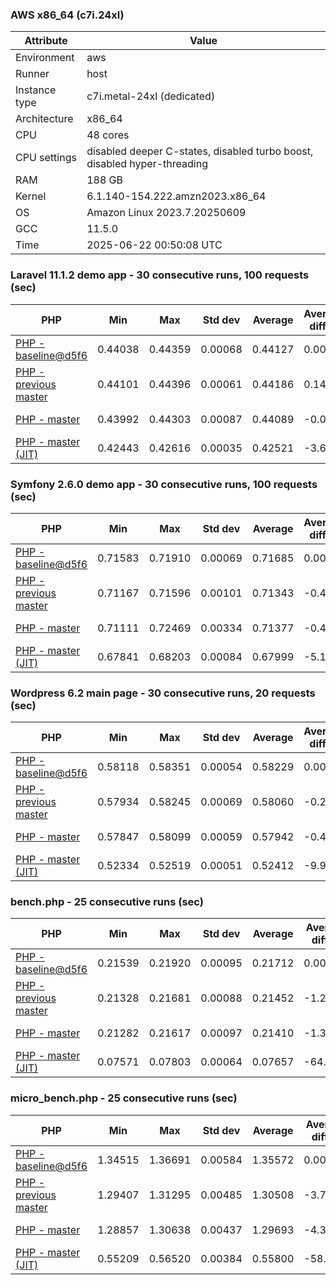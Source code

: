 ### AWS x86_64 (c7i.24xl)

|  Attribute    |     Value      |
|---------------|----------------|
| Environment   |aws|
| Runner        |host|
| Instance type |c7i.metal-24xl (dedicated)|
| Architecture  |x86_64
| CPU           |48 cores|
| CPU settings  |disabled deeper C-states, disabled turbo boost, disabled hyper-threading|
| RAM           |188 GB|
| Kernel        |6.1.140-154.222.amzn2023.x86_64|
| OS            |Amazon Linux 2023.7.20250609|
| GCC           |11.5.0|
| Time          |2025-06-22 00:50:08 UTC|

### Laravel 11.1.2 demo app - 30 consecutive runs, 100 requests (sec)

|     PHP     |     Min     |     Max     |    Std dev   |   Average  |  Average diff % |   Median   | Median diff % |     Memory    |
|-------------|-------------|-------------|--------------|------------|-----------------|------------|---------------|---------------|
|[PHP - baseline@d5f6](https://github.com/php/php-src/commit/d5f6e56610)|0.44038|0.44359|0.00068|0.44127|0.00%|0.44125|0.00%|41.88 MB|
|[PHP - previous master](https://github.com/php/php-src/commit/89be689f77)|0.44101|0.44396|0.00061|0.44186|0.14%|0.44182|0.13%|42.31 MB|
|[PHP - master](https://github.com/php/php-src/commit/37549e4563)|0.43992|0.44303|0.00087|0.44089|-0.08%|0.44068|-0.13%|42.31 MB|
|[PHP - master (JIT)](https://github.com/php/php-src/commit/37549e4563)|0.42443|0.42616|0.00035|0.42521|-3.64%|0.42513|-3.65%|51.32 MB|

### Symfony 2.6.0 demo app - 30 consecutive runs, 100 requests (sec)

|     PHP     |     Min     |     Max     |    Std dev   |   Average  |  Average diff % |   Median   | Median diff % |     Memory    |
|-------------|-------------|-------------|--------------|------------|-----------------|------------|---------------|---------------|
|[PHP - baseline@d5f6](https://github.com/php/php-src/commit/d5f6e56610)|0.71583|0.71910|0.00069|0.71685|0.00%|0.71674|0.00%|37.54 MB|
|[PHP - previous master](https://github.com/php/php-src/commit/89be689f77)|0.71167|0.71596|0.00101|0.71343|-0.48%|0.71340|-0.47%|38.27 MB|
|[PHP - master](https://github.com/php/php-src/commit/37549e4563)|0.71111|0.72469|0.00334|0.71377|-0.43%|0.71284|-0.54%|38.27 MB|
|[PHP - master (JIT)](https://github.com/php/php-src/commit/37549e4563)|0.67841|0.68203|0.00084|0.67999|-5.14%|0.67992|-5.14%|45.00 MB|

### Wordpress 6.2 main page - 30 consecutive runs, 20 requests (sec)

|     PHP     |     Min     |     Max     |    Std dev   |   Average  |  Average diff % |   Median   | Median diff % |     Memory    |
|-------------|-------------|-------------|--------------|------------|-----------------|------------|---------------|---------------|
|[PHP - baseline@d5f6](https://github.com/php/php-src/commit/d5f6e56610)|0.58118|0.58351|0.00054|0.58229|0.00%|0.58219|0.00%|43.11 MB|
|[PHP - previous master](https://github.com/php/php-src/commit/89be689f77)|0.57934|0.58245|0.00069|0.58060|-0.29%|0.58050|-0.29%|43.62 MB|
|[PHP - master](https://github.com/php/php-src/commit/37549e4563)|0.57847|0.58099|0.00059|0.57942|-0.49%|0.57935|-0.49%|43.61 MB|
|[PHP - master (JIT)](https://github.com/php/php-src/commit/37549e4563)|0.52334|0.52519|0.00051|0.52412|-9.99%|0.52415|-9.97%|61.31 MB|

### bench.php - 25 consecutive runs (sec)

|     PHP     |     Min     |     Max     |    Std dev   |   Average  |  Average diff % |   Median   | Median diff % |     Memory    |
|-------------|-------------|-------------|--------------|------------|-----------------|------------|---------------|---------------|
|[PHP - baseline@d5f6](https://github.com/php/php-src/commit/d5f6e56610)|0.21539|0.21920|0.00095|0.21712|0.00%|0.21695|0.00%|26.26 MB|
|[PHP - previous master](https://github.com/php/php-src/commit/89be689f77)|0.21328|0.21681|0.00088|0.21452|-1.20%|0.21424|-1.25%|26.63 MB|
|[PHP - master](https://github.com/php/php-src/commit/37549e4563)|0.21282|0.21617|0.00097|0.21410|-1.39%|0.21394|-1.39%|26.63 MB|
|[PHP - master (JIT)](https://github.com/php/php-src/commit/37549e4563)|0.07571|0.07803|0.00064|0.07657|-64.73%|0.07646|-64.76%|27.78 MB|

### micro_bench.php - 25 consecutive runs (sec)

|     PHP     |     Min     |     Max     |    Std dev   |   Average  |  Average diff % |   Median   | Median diff % |     Memory    |
|-------------|-------------|-------------|--------------|------------|-----------------|------------|---------------|---------------|
|[PHP - baseline@d5f6](https://github.com/php/php-src/commit/d5f6e56610)|1.34515|1.36691|0.00584|1.35572|0.00%|1.35543|0.00%|20.52 MB|
|[PHP - previous master](https://github.com/php/php-src/commit/89be689f77)|1.29407|1.31295|0.00485|1.30508|-3.74%|1.30522|-3.70%|20.92 MB|
|[PHP - master](https://github.com/php/php-src/commit/37549e4563)|1.28857|1.30638|0.00437|1.29693|-4.34%|1.29604|-4.38%|20.92 MB|
|[PHP - master (JIT)](https://github.com/php/php-src/commit/37549e4563)|0.55209|0.56520|0.00384|0.55800|-58.84%|0.55787|-58.84%|22.23 MB|

